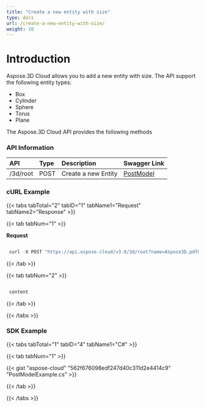 ```yaml
---
title: "Create a new entity with size"
type: docs
url: /create-a-new-entity-with-size/
weight: 10
---
```


# **Introduction**


Aspose.3D Cloud allows you to add a new entity with size. The API support the following entity types:

- Box
- Cylinder
- Sphere
- Torus
- Plane

The Aspose.3D Cloud API provides the following methods
### **API Information**

|**API**|**Type**|**Description**|**Swagger Link**|
| :- | :- | :- | :- |
|/3d/root|POST|Create a new Entity|[PostModel](https://apireference.aspose.cloud/3d/#/ModelProcess/PostModel)|
### **cURL Example**
{{< tabs tabTotal="2" tabID="1" tabName1="Request" tabName2="Response" >}}

{{< tab tabNum="1" >}}

**Request**

```java

 curl -X POST "https://api.aspose.cloud/v3.0/3d/root?name=Aspose3D.pdf&newformat=pdf" -H "accept: application/json" -H "authorization: Bearer eyJhbGciOiJSUzI1NiIsInR5cCI6IkpXVCJ9.eyJuYmYiOjE1NzEzMDM4MjAsImV4cCI6MTU3MTM5MDIyMCwiaXNzIjoiaHR0cHM6Ly9hcGkuYXNwb3NlLmNsb3VkIiwiYXVkIjpbImh0dHBzOi8vYXBpLmFzcG9zZS5jbG91ZC9yZXNvdXJjZXMiLCJhcGkucGxhdGZvcm0iLCJhcGkucHJvZHVjdHMiXSwiY2xpZW50X2lkIjoiNzg5NDZmYjQtM2JkNC00ZDNlLWIzMDktZjllMmZmOWFjNmY5IiwiY2xpZW50X2lkU3J2SWQiOiIiLCJzY29wZSI6WyJhcGkucGxhdGZvcm0iLCJhcGkucHJvZHVjdHMiXX0.cRdWGHMKANFDBgrk7ztxWuTVEP5S5K7g5NA0ChHn\_TOTLCb9LY0nR-WFjDSrDzWVanXJBKjn-JSdfaSOJhtkfYoTmXp2GsTtSl81txAp7\_2LVJivVEdwVREnDBPlI8OBtNT8ZXfg4iYXjkrwqe2ZYqnRXtDDizXNoFlN-4KqBxqM9nu2Cf3SI35-qCmqBPEikSfJnYYX8T04Y6ZfhOJWMbvVMXJGJnjHhZGw8dHkssVv00qw-whyvZxAHFAyVaMIndJtMYHc7ypu5R4V-Gw9eNd9R1IbEgSQfDp9Onhu5qq4a\_2-FN-3T0-Xr9I1BX\_Z46SYLI36WJJr77Us3PdJFQ" -H "Content-Type: application/json" -d "{ \"Type\": \"string\", \"Transform\": { \"Translation\": { \"x\": 100, \"y\": 100, \"z\": 100, \"Length2\": 0, \"Length\": 0 } }, \"Entity\": { \"Type\": \"string\", \"Torus\": { \"Name\": \"string\", \"Radius\": 10, \"Tube\": 20, \"RadialSegments\": 10, \"TubularSegments\":10, \"Arc\": 10 } }}"

```

{{< /tab >}}

{{< tab tabNum="2" >}}

```java

 content

```

{{< /tab >}}

{{< /tabs >}}
### **SDK Example**
{{< tabs tabTotal="1" tabID="4" tabName1="C#" >}}

{{< tab tabNum="1" >}}

{{< gist "aspose-cloud" "562f676098edf247d40c311d2e4414c9" "PostModelExample.cs" >}}

{{< /tab >}}

{{< /tabs >}}

